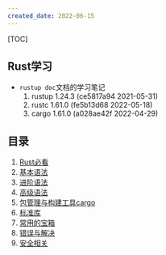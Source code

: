 ```yaml
---
created_date: 2022-06-15
---
```


[TOC]

## Rust学习

- `rustup doc`文档的学习笔记
  1. rustup 1.24.3 (ce5817a94 2021-05-31)
  2. rustc 1.61.0 (fe5b13d68 2022-05-18)
  3. cargo 1.61.0 (a028ae42f 2022-04-29)

## 目录

1. [Rust必看](./rust.md)
2. [基本语法](./grammar_1.md)
3. [进阶语法](./grammar_2.md)
4. [高级语法](./grammar_advanced.md)
5. [包管理与构建工具cargo](./cargo.md)
6. [标准库](./standad.md)
7. [常用的宝箱](./crate.md)
8. [错误与解决](./error.md)
9. [安全相关](./secure.md)
